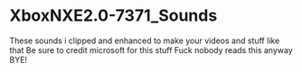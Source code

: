 # XboxNXE2.0-7371_Sounds
These sounds i clipped and enhanced to make your videos and stuff like that
Be sure to credit microsoft for this stuff
Fuck nobody reads this anyway
BYE!
